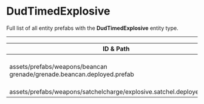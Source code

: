 # DudTimedExplosive
Full list of all <Badge type="warning" text="2"/> entity prefabs with the **DudTimedExplosive** entity type.

---
| ID & Path |
| --- |
| <Badge type="tip" text="2144399804"/> <br> assets/prefabs/weapons/beancan grenade/grenade.beancan.deployed.prefab |
| <Badge type="tip" text="2742759844"/> <br> assets/prefabs/weapons/satchelcharge/explosive.satchel.deployed.prefab |
